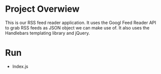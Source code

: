 # Project Overwiew
This is our RSS feed reader application. It uses the Googl Feed Reader API to grab RSS feeds as JSON object we can make use of. It also uses the Handlebars templating library and jQuery.
# Run
* Index.js
 
